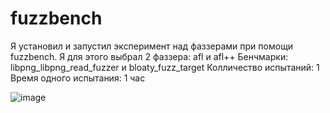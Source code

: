 # fuzzbench

Я установил и запустил эксперимент над фаззерами при помощи fuzzbench.
Я для этого выбрал 2 фаззера: afl и afl++
Бенчмарки: libpng_libpng_read_fuzzer и bloaty_fuzz_target 
Колличество испытаний: 1
Время одного испытания: 1 час


![image](https://github.com/user-attachments/assets/e2d7301a-988f-45fb-b429-c63a2af0608c)
